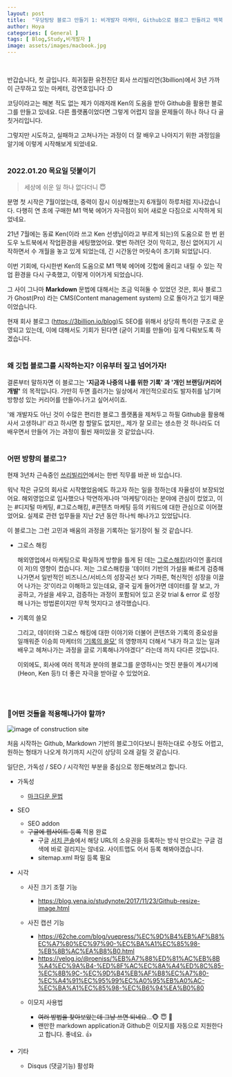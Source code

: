 ```yaml
---
layout: post
title:  "우당탕탕 블로그 만들기 1: 비개발자 마케터, Github으로 블로그 만들려고 맥북 사다?"
author: Hoya
categories: [ General ]
tags: [ Blog,Study,비개발자 ]
image: assets/images/macbook.jpg
---
```

<br/>


반갑습니다, 첫 글입니다.
희귀질환 유전진단 회사 쓰리빌리언(3billion)에서 3년 가까이 근무하고 있는 마케터, 강연호입니다 :D

코딩이라고는 해본 적도 없는 제가 이래저래 Ken의 도움을 받아 Github을 활용한 블로그를 만들고 있네요.
다른 플랫폼이었다면 그렇게 어렵지 않을 문제들이 하나 하나 다 골칫거리입니다.

그렇지만 시도하고, 실패하고 고쳐나가는 과정이 더 잘 배우고 나아지기 위한 과정임을 알기에 이렇게 시작해보게 되었네요.
<br/>
<br/>

### 2022.01.20 목요일 덧붙이기


>세상에 쉬운 일 하나 없다더니 😇 

분명 첫 시작은 7월이었는데, 중력이 잠시 이상해졌는지 6개월이 하루처럼 지나갔습니다. 다행히 연 초에 구매한 M1 맥북 에어가 자극점이 되어 새로운 다짐으로 시작하게 되었네요.

21년 7월에는 동료 Ken(이라 쓰고 Ken 선생님이라고 부르게 되는)의 도움으로 한 번 윈도우 노트북에서 작업환경을 세팅했었어요. 몇번 하려던 것이 막히고, 정신 없어지기 시작하면서 수 개월을 놓고 있게 되었는데, 긴 시간동안 머릿속이 초기화 되었답니다.

이번 기회에, 다시한번 Ken의 도움으로 M1 맥북 에어에 깃헙에 올리고 내릴 수 있는 작업 환경을 다시 구축했고, 이렇게 이어가게 되었습니다.

그 사이 그나마 **Markdown**  문법에 대해서는 조금 익혀둘 수 있었던 것은, 회사 블로그가 Ghost(Pro) 라는 CMS(Content management system) 으로 돌아가고 있기 때문이었습니다.

현재 회사 블로그 (https://3billion.io/blog)도 SEO를 위해서 상당히 특이한 구조로 운영되고 있는데, 이에 대해서도 기회가 된다면 (굳이 기회를 만들어) 깊게 다뤄보도록 하겠습니다.
<br/>
<br/>
### 왜 깃헙 블로그를 시작하는지? 이유부터 짚고 넘어가자!

결론부터 말하자면 이 블로그는 __'지금과 나중의 나를 위한 기록' 과 '개인 브랜딩/커리어 개발'__ 의 목적입니다. 가만히 두면 흘러가는 일상에서 개인적으로라도 발자취를 남기며 방향성 있는 커리어를 만들어나가고 싶어서이죠.

'왜 개발자도 아닌 것이 수많은 편리한 블로그 플랫폼을 제쳐두고 하필 Github을 활용해 사서 고생하냐!' 라고 하시면 참 할말도 없지만,, 제가 잘 모르는 생소한 것 하나라도 더 배우면서 만들어 가는 과정이 훨씬 재미있을 것 같았습니다.
<br/>
<br/>

### 어떤 방향의 블로그?
현재 3년차 근속중인 [쓰리빌리언](https://3billion.io/)에서는 한번 직무를 바꾼 바 있습니다.

워낙 작은 규모의 회사로 시작했었음에도 하고자 하는 일을 정하는데 자율성이 보장되었어요. 해외영업으로 입사했으나 막연하게나마 '마케팅'이라는 분야에 관심이 컸었고, 이는 #디지털 마케팅, #그로스해킹, #콘텐츠 마케팅 등의 키워드에 대한 관심으로 이어졌었어요. 실제로 관련 업무들을 지난 2년 동안 하나씩 해나가고 있었답니다.

이 블로그는 그런 고민과 배움의 과정을 기록하는 일기장이 될 것 같습니다.

- 그로스 해킹

    해외영업에서 마케팅으로 확실하게 방향을 틀게 된 데는 [그로스해킹](http://www.yes24.com/Product/Goods/17458078)(라이언 홀리데이 저)의 영향이 컸습니다. 
    저는 그로스해킹을 '데이터 기반의 가설을 빠르게 검증해 나가면서 일반적인 비즈니스/서비스의 성장곡선 보다 가파른, 혁신적인 성장을 이끌어 나가는 것'이라고 이해하고 있는데요, 결국 깊게 들어가면 데이터를 잘 보고, 가공하고, 가설을 세우고, 검증하는 과정이 포함되어 있고 온갖 trial & error 로 성장해 나가는 방법론이지만 무척 멋지다고 생각했습니다.
- 기록의 쓸모

    그리고, 데이터와 그로스 해킹에 대한 이야기와 더불어 콘텐츠와 기록의 중요성을 일깨워준 이승희 마케터의 [‘기록의 쓸모’](http://www.yes24.com/Product/Goods/90115366) 의 영향까지 더해서 “내가 하고 있는 일과 배우고 헤쳐나가는 과정을 글로 기록해나가야겠다” 라는데 까지 다다른 것입니다.

    이외에도, 회사에 여러 목적과 분야의 블로그를 운영하시는 멋진 분들이 계시기에 (Heon, Ken 등!) 더 좋은 자극을 받아갈 수 있었어요.
<br/>
<br/>

### 👷어떤 것들을 적용해나가야 할까?

![image of construction site](./assets/images/construction.jpg)

처음 시작하는 Github, Markdown 기반의 블로그이다보니 원하는대로 수정도 어렵고, 원하는 형태가 나오게 하기까지 시간이 상당히 오래 걸릴 것 같습니다.

일단은, 가독성 / SEO / 시각적인 부분을 중심으로 정돈해보려고 합니다.

- 가독성
    - [마크다운 문법](https://heropy.blog/2017/09/30/markdown/)
- SEO
    - SEO addon
    - ~~구글에 웹사이트 등록~~ 적용 완료
        - 구글 [서치 콘솔](https://search.google.com/search-console/about)에서 해당 URL의 소유권을 등록하는 방식 만으로는 구글 검색에 바로 걸리지는 않네요. 사이트맵도 어서 등록 해봐야겠습니다.
        - sitemap.xml 파일 등록 필요
            
- 시각
    - 사진 크기 조절 기능
        - https://blog.yena.io/studynote/2017/11/23/Github-resize-image.html
    - 사진 캡션 기능
        - https://62che.com/blog/vuepress/%EC%9D%B4%EB%AF%B8%EC%A7%80%EC%97%90-%EC%BA%A1%EC%85%98-%EB%8B%AC%EA%B8%B0.html
        - https://velog.io/@roeniss/%EB%A7%88%ED%81%AC%EB%8B%A4%EC%9A%B4-%ED%8F%AC%EC%8A%A4%ED%8C%85-%EC%8B%9C-%EC%9D%B4%EB%AF%B8%EC%A7%80-%EC%A4%91%EC%95%99%EC%A0%95%EB%A0%AC-%EC%BA%A1%EC%85%98-%EC%B6%94%EA%B0%80

    - 이모지 사용법
        - ~~여러 방법을 찾아보았는데 그냥 쓰면 되네요~~...🐵 😇 🦓
        - 왠만한 markdown application과 Github은 이모지를 자동으로 지원한다고 합니다. 좋네요. 👍
- 기타
    - Disqus (댓글기능) 활성화
   




